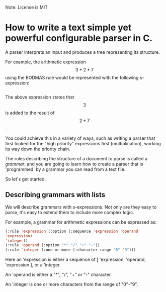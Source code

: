 Note: License is MIT

# How to write a text simple yet powerful configurable parser in C.

A parser interprets an input and produces a tree representing its
structure.

For example, the arithmetic expression $$3 + 2 * 7$$ using the BODMAS rule
would be represented with the following s-expression:

``` (+ 3 (* 2 7))
```

The above expression states that $$3$$ is added to the result of $$2 * 7$$.

You could achieve this in a variety of ways, such as writing a parser that
first looked for the "high priority" expressions first (multiplication),
working its way down the priority chain.

The rules describing the structure of a document to parse is called a
*grammar*, and you are going to learn how to create a parser that is
'programmed' by a grammar you can read from a text file.

So let's get started.

## Describing grammars with lists

We will describe grammars with s-expressions. Not only are they easy to
parse, it's easy to extend them to include more complex logic.

For example, a grammar for arithmetic expressions can be expressed as:

```lisp
(:rule 'expression (:option (:sequence 'expression 'operand
'expression)
'integer))
(:rule 'operand (:option "*" "/" "+" "-"))
(:rule 'integer (:one-or-more (:character-range "0" "9")))
```

Here an 'expression is either a sequence of [ 'expression, 'operand,
'expression ], or a 'integer.

An 'operand is either a "*", "/", "+" or "-" character.

An 'integer is one or more characters from the range of "0"-"9".
